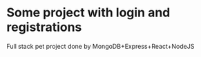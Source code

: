 # Some project with login and registrations

Full stack pet project done by MongoDB+Express+React+NodeJS

